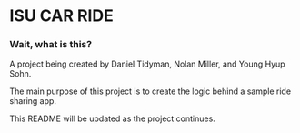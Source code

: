 # ISU CAR RIDE

### Wait, what is this?
A project being created by Daniel Tidyman, Nolan Miller, and Young Hyup Sohn.

The main purpose of this project is to create the logic behind a sample ride sharing app. 

This README will be updated as the project continues.